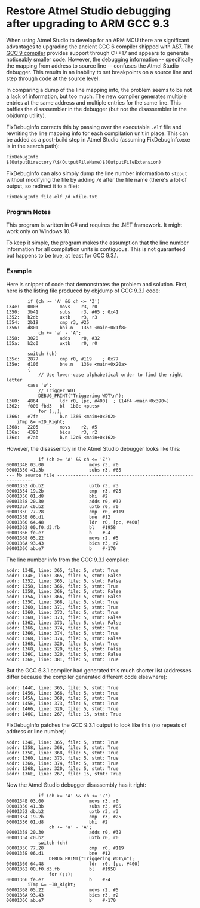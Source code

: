 # Restore Atmel Studio debugging after upgrading to ARM GCC 9.3
When using Atmel Studio to develop for an ARM MCU there are significant 
advantages to upgrading the ancient GCC 6 compiler shipped with AS7.
The [GCC 9 compiler](https://developer.arm.com/tools-and-software/open-source-software/developer-tools/gnu-toolchain/gnu-rm)
provides support through C++17 and appears to generate noticeably smaller
code. However, the debugging information -- specifically the mapping
from address to source line -- confuses the Atmel Studio debugger. This
results in an inability to set breakpoints on a source line and step
through code at the source level.

In comparing a dump of the line mapping info, the problem seems to 
be not a lack of information, but too much. The new compiler generates
multiple entries at the same address and multiple entries for the
same line. This baffles the disassembler in the debugger (but
not the disassembler in the objdump utility).

FixDebugInfo corrects this by passing over the executable `.elf` file
and rewriting the line mapping info for each compilation unit in
place. This can be added as a post-build step in Atmel Studio
(assuming FixDebugInfo.exe is in the search path):

`FixDebugInfo $(OutputDirectory)\$(OutputFileName)$(OutputFileExtension)`

FixDebugInfo can also simply dump the line number information to
`stdout` without modifying the file by adding `/d` after the file name
(there's a lot of output, so redirect it to a file):

`FixDebugInfo file.elf /d >file.txt`
### Program Notes
This program is written in C# and requires the .NET framework. It might
work only on Windows 10.

To keep it simple, the program makes the assumption that the line number
information for all compilation units is contiguous. This is not guaranteed
but happens to be true, at least for GCC 9.3.1.
### Example
Here is snippet of code that demonstrates the problem and solution.
First, here is the listing file produced by objdump of GCC 9.3.1 code:

            if (ch >= 'A' && ch <= 'Z')
    134e:   0003        movs    r3, r0
    1350:   3b41        subs    r3, #65 ; 0x41
    1352:   b2db        uxtb    r3, r3
    1354:   2b19        cmp r3, #25
    1356:   d801        bhi.n   135c <main+0x1f8>
                ch += 'a' - 'A';
    1358:   3020        adds    r0, #32
    135a:   b2c0        uxtb    r0, r0

            switch (ch)
    135c:   2877        cmp r0, #119    ; 0x77
    135e:   d106        bne.n   136e <main+0x20a>
            {
                // Use lower-case alphabetical order to find the right letter
            case 'w':
                // Trigger WDT
                DEBUG_PRINT("Triggering WDT\n");
    1360:   4864        ldr r0, [pc, #400]  ; (14f4 <main+0x390>)
    1362:   f000 fbd3   bl  1b0c <puts>
                for (;;);
    1366:   e7fe        b.n 1366 <main+0x202>
        iTmp &= ~ID_Right;
    1368:   2205        movs    r2, #5
    136a:   4393        bics    r3, r2
    136c:   e7ab        b.n 12c6 <main+0x162>
However, the disassembly in the Atmel Studio debugger looks like this:

                if (ch >= 'A' && ch <= 'Z')
    0000134E 03.00                 movs r3, r0       
    00001350 41.3b                 subs r3, #65      
    --- No source file -------------------------------------------------------------
    00001352 db.b2                 uxtb r3, r3       
    00001354 19.2b                 cmp  r3, #25      
    00001356 01.d8                 bhi  #2       
    00001358 20.30                 adds r0, #32      
    0000135A c0.b2                 uxtb r0, r0       
    0000135C 77.28                 cmp  r0, #119         
    0000135E 06.d1                 bne  #12      
    00001360 64.48                 ldr  r0, [pc, #400]       
    00001362 00.f0.d3.fb           bl   #1958        
    00001366 fe.e7                 b    #-4      
    00001368 05.22                 movs r2, #5       
    0000136A 93.43                 bics r3, r2       
    0000136C ab.e7                 b    #-170        
The line number info from the GCC 9.3.1 compiler:

    addr: 134E, line: 365, file: 5, stmt: True
    addr: 134E, line: 365, file: 5, stmt: False
    addr: 1352, line: 365, file: 5, stmt: False
    addr: 1358, line: 366, file: 5, stmt: True
    addr: 1358, line: 366, file: 5, stmt: False
    addr: 135A, line: 366, file: 5, stmt: False
    addr: 135C, line: 368, file: 5, stmt: True
    addr: 1360, line: 371, file: 5, stmt: True
    addr: 1360, line: 373, file: 5, stmt: True
    addr: 1360, line: 373, file: 5, stmt: False
    addr: 1362, line: 373, file: 5, stmt: False
    addr: 1366, line: 374, file: 5, stmt: True
    addr: 1366, line: 374, file: 5, stmt: True
    addr: 1368, line: 374, file: 5, stmt: False
    addr: 1368, line: 320, file: 5, stmt: True
    addr: 1368, line: 320, file: 5, stmt: False
    addr: 136C, line: 320, file: 5, stmt: False
    addr: 136E, line: 381, file: 5, stmt: True
But the GCC 6.3.1 compiler had generated this much shorter list (addresses 
differ because the compiler generated different code elsewhere):

    addr: 144C, line: 365, file: 5, stmt: True
    addr: 1456, line: 366, file: 5, stmt: True
    addr: 145A, line: 368, file: 5, stmt: True
    addr: 145E, line: 373, file: 5, stmt: True
    addr: 1466, line: 320, file: 5, stmt: True
    addr: 146C, line: 267, file: 15, stmt: True
FixDebugInfo patches the GCC 9.3.1 output to look like this (no repeats
of address or line number):

    addr: 134E, line: 365, file: 5, stmt: True
    addr: 1358, line: 366, file: 5, stmt: True
    addr: 135C, line: 368, file: 5, stmt: True
    addr: 1360, line: 373, file: 5, stmt: True
    addr: 1366, line: 374, file: 5, stmt: True
    addr: 1368, line: 320, file: 5, stmt: True
    addr: 136E, line: 267, file: 15, stmt: True
Now the Atmel Studio debugger disassembly has it right:

                if (ch >= 'A' && ch <= 'Z')
    0000134E 03.00                 movs r3, r0       
    00001350 41.3b                 subs r3, #65      
    00001352 db.b2                 uxtb r3, r3       
    00001354 19.2b                 cmp  r3, #25      
    00001356 01.d8                 bhi  #2       
                    ch += 'a' - 'A';
    00001358 20.30                 adds r0, #32      
    0000135A c0.b2                 uxtb r0, r0       
                switch (ch)
    0000135C 77.28                 cmp  r0, #119         
    0000135E 06.d1                 bne  #12      
                    DEBUG_PRINT("Triggering WDT\n");
    00001360 64.48                 ldr  r0, [pc, #400]       
    00001362 00.f0.d3.fb           bl   #1958        
                    for (;;);
    00001366 fe.e7                 b    #-4      
            iTmp &= ~ID_Right;
    00001368 05.22                 movs r2, #5       
    0000136A 93.43                 bics r3, r2       
    0000136C ab.e7                 b    #-170  
